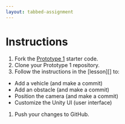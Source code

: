 ```yaml
---
layout: tabbed-assignment
---
```


# Instructions
1. Fork the [Prototype 1][prototype1] starter code.
1. Clone your Prototype 1 repository.
1. Follow the instructions in the [lesson][] to:
  - Add a vehicle (and make a commit)
  - Add an obstacle (and make a commit)
  - Position the camera (and make a commit)
  - Customize the Unity UI (user interface)
1. Push your changes to GitHub.

[prototype1]: <https://create-with-code-master.github.io/Unit-1-Prototype/>
